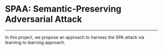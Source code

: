 # SPAA: Semantic-Preserving Adversarial Attack #

--------

In this project, we propose an approach to harness the SPA attack via learning to learning approach. 


